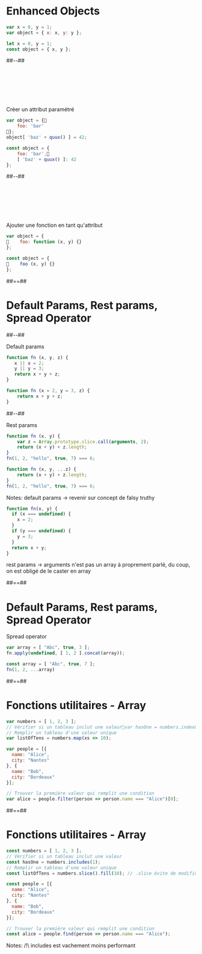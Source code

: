 <!-- .slide: class="two-column-layout with-code" -->

# Enhanced Objects

```javascript
var x = 0, y = 1;
var object = { x: x, y: y };
```
<!-- .element: class="fragment" -->

```javascript
let x = 0, y = 1;
const object = { x, y };
```
<!-- .element: class="fragment" -->

##--##

<!-- .slide: class="with-code" -->

<br />
<br />
<br />
<br />
<br />

Créer un attribut paramétré
<!-- .element: class="fragment" -->

```javascript
var object = {
    foo: 'bar'
};
object[ 'baz' + quux() ] = 42;
```
<!-- .element: class="fragment" -->

```javascript
const object = {
    foo: 'bar',
    [ 'baz' + quux() ]: 42
};
```
<!-- .element: class="fragment" -->

##--##

<!-- .slide: class="with-code" -->

<br />
<br />
<br />
<br />
<br />

Ajouter une fonction en tant qu'attribut
<!-- .element: class="fragment" -->

```javascript
var object = {
    foo: function (x, y) {}
};
```
<!-- .element: class="fragment" -->

```javascript
const object = {
    foo (x, y) {}
};
```
<!-- .element: class="fragment" -->

##==##

<!-- .slide: class="two-column-layout" -->

# Default Params, Rest params, Spread Operator

##--##

<!-- .slide: class="with-code" -->

Default params
<!-- .element: class="fragment" -->

```javascript
function fn (x, y, z) {
   x || x = 2;
   y || y = 3;
   return x + y + z;
}
```
<!-- .element: class="fragment" -->

```javascript
function fn (x = 2, y = 3, z) {
    return x + y + z;
}
```
<!-- .element: class="fragment" -->

##--##

<!-- .slide: class="with-code" -->

Rest params
<!-- .element: class="fragment" -->

```javascript
function fn (x, y) {
    var z = Array.prototype.slice.call(arguments, 2);
    return (x + y) + z.length;
}
fn(1, 2, "hello", true, 7) === 6;
```
<!-- .element: class="fragment" -->

```javascript
function fn (x, y, ...z) {
    return (x + y) + z.length;
}
fn(1, 2, "hello", true, 7) === 6;
```
<!-- .element: class="fragment" -->

Notes:
default params -> revenir sur concept de falsy truthy

```javascript
function fn(x, y) {
  if (x === undefined) {
    x = 2;
  }
  if (y === undefined) {
    y = 3;
  }
  return x + y;
}
```

rest params -> arguments n'est pas un array à proprement parlé, du coup, on est obligé de le caster en array

##==##

<!-- .slide: class="with-code" -->

# Default Params, Rest params, Spread Operator

Spread operator
<!-- .element: class="fragment" -->

```javascript
var array = [ "Abc", true, 3 ];
fn.apply(undefined, [ 1, 2 ].concat(array));
```
<!-- .element: class="fragment" -->

```javascript
const array = [ "Abc", true, 7 ];
fn(1, 2, ...array)
```
<!-- .element: class="fragment" -->

##==##

<!-- .slide: class="with-code" -->

# Fonctions utilitaires - Array

```javascript
var numbers = [ 1, 2, 3 ];
// Vérifier si un tableau inclut une valeurvar hasOne = numbers.indexOf(1) !== -1;
// Remplir un tableau d'une valeur unique
var listOfTens = numbers.map(xs => 10);

var people = [{
  name: "Alice",
  city: "Nantes"
}, {
  name: "Bob",
  city: "Bordeaux"
}];

// Trouver la première valeur qui remplit une condition
var alice = people.filter(person => person.name === "Alice")[0];
```
<!-- .element: class="fragment" -->

##==##

<!-- .slide: class="with-code" -->

# Fonctions utilitaires - Array

```javascript
const numbers = [ 1, 2, 3 ];
// Vérifier si un tableau inclut une valeur
const hasOne = numbers.includes(1);
// Remplir un tableau d'une valeur unique
const listOfTens = numbers.slice().fill(10); // .slice évite de modifier numbers

const people = [{
  name: "Alice",
  city: "Nantes"
}, {
  name: "Bob",
  city: "Bordeaux"
}];

// Trouver la première valeur qui remplit une condition
const alice = people.find(person => person.name === "Alice");
```
<!-- .element: class="fragment" -->

Notes:
/!\ includes est vachement moins performant
